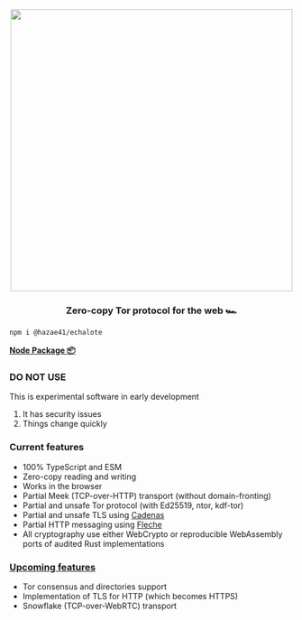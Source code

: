 <div align="center">
<img width="500" src="https://user-images.githubusercontent.com/4405263/207923057-9a9fafcd-e097-447d-97b9-45c92e1f2962.png" />
</div>
<h3 align="center">
Zero-copy Tor protocol for the web 🏎️
</h3>

```bash
npm i @hazae41/echalote
```

[**Node Package 📦**](https://www.npmjs.com/package/@hazae41/echalote)

### DO NOT USE

This is experimental software in early development

1. It has security issues
2. Things change quickly

### Current features
- 100% TypeScript and ESM
- Zero-copy reading and writing
- Works in the browser
- Partial Meek (TCP-over-HTTP) transport (without domain-fronting)
- Partial and unsafe Tor protocol (with Ed25519, ntor, kdf-tor)
- Partial and unsafe TLS using [Cadenas](https://github.com/hazae41/cadenas)
- Partial HTTP messaging using [Fleche](https://github.com/hazae41/fleche)
- All cryptography use either WebCrypto or reproducible WebAssembly ports of audited Rust implementations

### [Upcoming features](https://github.com/sponsors/hazae41)
- Tor consensus and directories support
- Implementation of TLS for HTTP (which becomes HTTPS)
- Snowflake (TCP-over-WebRTC) transport
